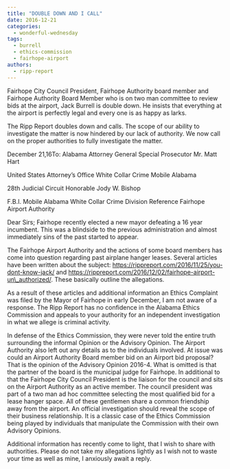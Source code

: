 ```yaml
---
title: "DOUBLE DOWN AND I CALL"
date: 2016-12-21
categories: 
  - wonderful-wednesday
tags: 
  - burrell
  - ethics-commission
  - fairhope-airport
authors: 
  - ripp-report
---
```


Fairhope City Council President, Fairhope Authority board member and Fairhope Authority Board Member who is on two man committee to review bids at the airport, Jack Burrell is double down. He insists that everything at the airport is perfectly legal and every one is as happy as larks.

The Ripp Report doubles down and calls. The scope of our ability to investigate the matter is now hindered by our lack of authority. We now call on the proper authorities to fully investigate the matter.

December 21,16To: Alabama Attorney General Special Prosecutor Mr. Matt Hart

United States Attorney’s Office White Collar Crime Mobile Alabama

28th Judicial Circuit Honorable Jody W. Bishop

F.B.I. Mobile Alabama White Collar Crime Division Reference Fairhope Airport Authority

Dear Sirs; Fairhope recently elected a new mayor defeating a 16 year incumbent. This was a blindside to the previous administration and almost immediately sins of the past started to appear.

The Fairhope Airport Authority and the actions of some board members has come into question regarding past airplane hanger leases. Several articles have been written about the subject: https://rippreport.com/2016/11/25/you-dont-know-jack/ and https://rippreport.com/2016/12/02/fairhope-airport-un\_authorized/. These basically outline the allegations.

As a result of these articles and additional information an Ethics Complaint was filed by the Mayor of Fairhope in early December, I am not aware of a response. The Ripp Report has no confidence in the Alabama Ethics Commission and appeals to your authority for an independent investigation in what we allege is criminal activity.

In defense of the Ethics Commission, they were never told the entire truth surrounding the informal Opinion or the Advisory Opinion. The Airport Authority also left out any details as to the individuals involved. At issue was could an Airport Authority Board member bid on an Airport bid proposal? That is the opinion of the Advisory Opinion 2016-4. What is omitted is that the partner of the board is the municipal judge for Fairhope. In additional to that the Fairhope City Council President is the liaison for the council and sits on the Airport Authority as an active member. The council president was part of a two man ad hoc committee selecting the most qualified bid for a lease hanger space. All of these gentlemen share a common friendship away from the airport. An official investigation should reveal the scope of their business relationship. It is a classic case of the Ethics Commission being played by individuals that manipulate the Commission with their own Advisory Opinions.

Additional information has recently come to light, that I wish to share with authorities. Please do not take my allegations lightly as I wish not to waste your time as well as mine, I anxiously await a reply.
